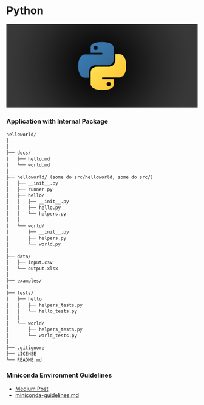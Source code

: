 # Python

<p align="center">
  <img src="metadata/python.png">
</p> 

### Application with Internal Package
```
helloworld/
│
│
├── docs/
│   ├── hello.md
│   └── world.md
│
├── helloworld/ (some do src/helloworld, some do src/)
│   ├── __init__.py
│   ├── runner.py
│   ├── hello/
│   │   ├── __init__.py
│   │   ├── hello.py
│   │   └── helpers.py
│   │
│   └── world/
│       ├── __init__.py
│       ├── helpers.py
│       └── world.py
│
├── data/
│   ├── input.csv
│   └── output.xlsx
│
├── examples/
|
├── tests/
│   ├── hello
│   │   ├── helpers_tests.py
│   │   └── hello_tests.py
│   │
│   └── world/
│       ├── helpers_tests.py
│       └── world_tests.py
│
├── .gitignore
├── LICENSE
└── README.md
```

### Miniconda Environment Guidelines 
- [Medium Post](https://codenamewei.medium.com/ctrl-c-ctrl-v-replicating-data-science-conda-environment-c190ad0d93fd)
- [miniconda-guidelines.md](https://github.com/codenamewei/pydata-science-env/blob/main/miniconda-guidelines.md)
